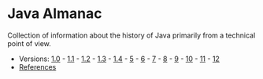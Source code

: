 # Java Almanac

Collection of information about the history of Java primarily from a technical point of view.

* Versions: [1.0](java-1.0.md) -
  [1.1](java-1.1.md) -
  [1.2](java-1.2.md) -
  [1.3](java-1.3.md) -
  [1.4](java-1.4.md) -
  [5](java-5.md) -
  [6](java-6.md) -
  [7](java-7.md) -
  [8](java-8.md) -
  [9](java-9.md) -
  [10](java-10.md) -
  [11](java-11.md) -
  [12](java-12.md)
* [References](references.md)